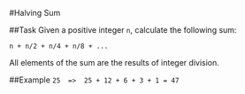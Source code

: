 #Halving Sum

##Task
Given a positive integer ```n```, calculate the following sum:

```n + n/2 + n/4 + n/8 + ...```

All elements of the sum are the results of integer division.

##Example
```25  =>  25 + 12 + 6 + 3 + 1 = 47```